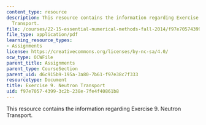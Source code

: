 ```yaml
---
content_type: resource
description: This resource contains the information regarding Exercise 9. Neutron
  Transport.
file: /courses/22-15-essential-numerical-methods-fall-2014/f97e705743993c2b238e7fe4f40861b8_MIT22_15F14_ex09.pdf
file_type: application/pdf
learning_resource_types:
- Assignments
license: https://creativecommons.org/licenses/by-nc-sa/4.0/
ocw_type: OCWFile
parent_title: Assignments
parent_type: CourseSection
parent_uid: d6c915b9-195a-3a80-7b61-f97e38c7f333
resourcetype: Document
title: Exercise 9. Neutron Transport
uid: f97e7057-4399-3c2b-238e-7fe4f40861b8
---
```

This resource contains the information regarding Exercise 9. Neutron Transport.